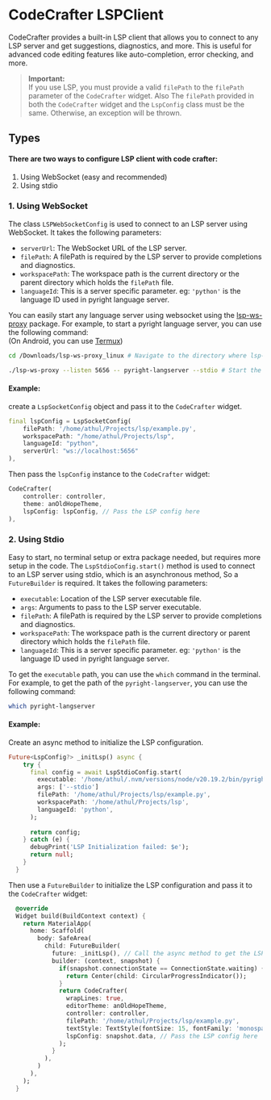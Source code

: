 # CodeCrafter LSPClient
CodeCrafter provides a built-in LSP client that allows you to connect to any LSP server and get suggestions, diagnostics, and more. This is useful for advanced code editing features like auto-completion, error checking, and more.

>**Important:**  
If you use LSP, you must provide a valid `filePath` to the `filePath` parameter of the `CodeCrafter` widget. Also The `filePath` provided in both the `CodeCrafter` widget and the `LspConfig` class must be the same. Otherwise, an exception will be thrown.

## Types
#### There are two ways to configure LSP client with code crafter:
1. Using WebSocket (easy and recommended)
2. Using stdio

### 1. Using WebSocket

The class `LSPWebSocketConfig` is used to connect to an LSP server using WebSocket. It takes the following parameters:
- `serverUrl`: The WebSocket URL of the LSP server.
- `filePath`: A filePath is required by the LSP server to provide completions and diagnostics.
- `workspacePath`: The workspace path is the current directory or the parent directory which holds the `filePath` file.
- `languageId`: This is a server specific parameter. eg: `'python'` is the language ID used in pyright language server.

You can easily start any language server using websocket using the  [lsp-ws-proxy](https://github.com/qualified/lsp-ws-proxy) package. For example, to start a pyright language server, you can use the following command:<br>
(On Android, you can use [Termux](https://github.com/termux/termux-app))

```bash
cd /Downloads/lsp-ws-proxy_linux # Navigate to the directory where lsp-ws-proxy is located

./lsp-ws-proxy --listen 5656 -- pyright-langserver --stdio # Start the pyright language server on port 5656
```

#### Example:
create a `LspSocketConfig` object and pass it to the `CodeCrafter` widget.

```dart
final lspConfig = LspSocketConfig(
    filePath: '/home/athul/Projects/lsp/example.py',
    workspacePath: "/home/athul/Projects/lsp",
    languageId: "python",
    serverUrl: "ws://localhost:5656"
),
```
Then pass the `lspConfig` instance to the `CodeCrafter` widget:

```dart
CodeCrafter(
    controller: controller,
    theme: anOldHopeTheme,
    lspConfig: lspConfig, // Pass the LSP config here
),
```

### 2. Using Stdio

Easy to start, no terminal setup or extra package needed, but requires more setup in the code. The `LspStdioConfig.start()` method is used to connect to an LSP server using stdio, which is an asynchronous method, So a `FutureBuilder` is required. It takes the following parameters:
- `executable`: Location of the LSP server executable file.
- `args`: Arguments to pass to the LSP server executable.
- `filePath`: A filePath is required by the LSP server to provide completions and diagnostics.
- `workspacePath`: The workspace path is the current directory or parent directory which holds the `filePath` file.
- `languageId`: This is a server specific parameter. eg: `'python'` is the language ID used in pyright language server.

To get the `executable` path, you can use the `which` command in the terminal. For example, to get the path of the `pyright-langserver`, you can use the following command:

```bash
which pyright-langserver
```

#### Example:
Create an async method to initialize the LSP configuration.
```dart
Future<LspConfig?> _initLsp() async {
    try {
      final config = await LspStdioConfig.start(
        executable: '/home/athul/.nvm/versions/node/v20.19.2/bin/pyright-langserver',
        args: ['--stdio']
        filePath: '/home/athul/Projects/lsp/example.py',
        workspacePath: '/home/athul/Projects/lsp',
        languageId: 'python',
      );
      
      return config;
    } catch (e) {
      debugPrint('LSP Initialization failed: $e');
      return null;
    }
  }
  ```
  Then use a `FutureBuilder` to initialize the LSP configuration and pass it to the `CodeCrafter` widget:
```dart
  @override
  Widget build(BuildContext context) {
    return MaterialApp(
      home: Scaffold(
        body: SafeArea(
          child: FutureBuilder(
            future: _initLsp(), // Call the async method to get the LSP config
            builder: (context, snapshot) {
              if(snapshot.connectionState == ConnectionState.waiting) {
                return Center(child: CircularProgressIndicator());
              }
              return CodeCrafter(
                wrapLines: true,
                editorTheme: anOldHopeTheme,
                controller: controller,
                filePath: '/home/athul/Projects/lsp/example.py',
                textStyle: TextStyle(fontSize: 15, fontFamily: 'monospace'),
                lspConfig: snapshot.data, // Pass the LSP config here
              );
            }
          ),
        ) 
      ),
    );
  }